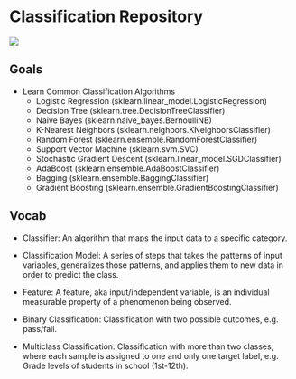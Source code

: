 # Classification Repository

<img src="https://miro.medium.com/max/2628/1*OGhTZ8Tb8MKAjJNgAkj67A.png">



## Goals 
- Learn Common Classification Algorithms
    - Logistic Regression (sklearn.linear_model.LogisticRegression)
    - Decision Tree (sklearn.tree.DecisionTreeClassifier)
    - Naive Bayes (sklearn.naive_bayes.BernoulliNB)
    - K-Nearest Neighbors (sklearn.neighbors.KNeighborsClassifier)
    - Random Forest (sklearn.ensemble.RandomForestClassifier)
    - Support Vector Machine (sklearn.svm.SVC)
    - Stochastic Gradient Descent (sklearn.linear_model.SGDClassifier)
    - AdaBoost (sklearn.ensemble.AdaBoostClassifier)
    - Bagging (sklearn.ensemble.BaggingClassifier)
    - Gradient Boosting (sklearn.ensemble.GradientBoostingClassifier)

## Vocab

- Classifier: An algorithm that maps the input data to a specific category.

- Classification Model: A series of steps that takes the patterns of input variables, generalizes those patterns, and applies them to new data in order to predict the class.

- Feature: A feature, aka input/independent variable, is an individual measurable property of a phenomenon being observed.

- Binary Classification: Classification with two possible outcomes, e.g. pass/fail.

- Multiclass Classification: Classification with more than two classes, where each sample is assigned to one and only one target label, e.g. Grade levels of students in school (1st-12th).